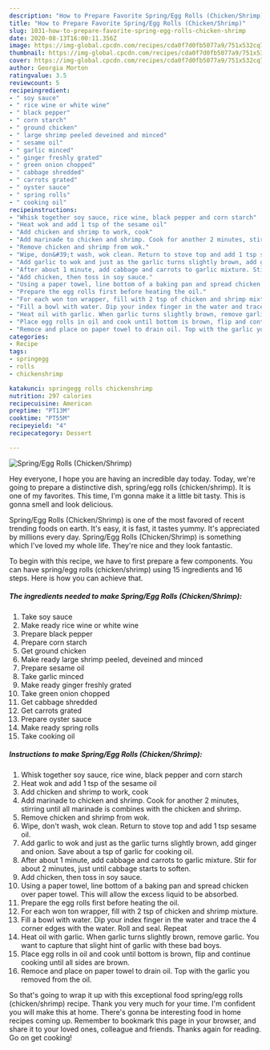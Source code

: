 ```yaml
---
description: "How to Prepare Favorite Spring/Egg Rolls (Chicken/Shrimp)"
title: "How to Prepare Favorite Spring/Egg Rolls (Chicken/Shrimp)"
slug: 1031-how-to-prepare-favorite-spring-egg-rolls-chicken-shrimp
date: 2020-08-13T16:00:11.356Z
image: https://img-global.cpcdn.com/recipes/cda0f7d0fb5077a9/751x532cq70/springegg-rolls-chickenshrimp-recipe-main-photo.jpg
thumbnail: https://img-global.cpcdn.com/recipes/cda0f7d0fb5077a9/751x532cq70/springegg-rolls-chickenshrimp-recipe-main-photo.jpg
cover: https://img-global.cpcdn.com/recipes/cda0f7d0fb5077a9/751x532cq70/springegg-rolls-chickenshrimp-recipe-main-photo.jpg
author: Georgia Morton
ratingvalue: 3.5
reviewcount: 5
recipeingredient:
- " soy sauce"
- " rice wine or white wine"
- " black pepper"
- " corn starch"
- " ground chicken"
- " large shrimp peeled deveined and minced"
- " sesame oil"
- " garlic minced"
- " ginger freshly grated"
- " green onion chopped"
- " cabbage shredded"
- " carrots grated"
- " oyster sauce"
- " spring rolls"
- " cooking oil"
recipeinstructions:
- "Whisk together soy sauce, rice wine, black pepper and corn starch"
- "Heat wok and add 1 tsp of the sesame oil"
- "Add chicken and shrimp to work, cook"
- "Add marinade to chicken and shrimp. Cook for another 2 minutes, stirring until all marinade is combines with the chicken and shrimp."
- "Remove chicken and shrimp from wok."
- "Wipe, don&#39;t wash, wok clean. Return to stove top and add 1 tsp sesame oil."
- "Add garlic to wok and just as the garlic turns slightly brown, add ginger and onion. Save about a tsp of garlic for cooking oil."
- "After about 1 minute, add cabbage and carrots to garlic mixture. Stir for about 2 minutes, just until cabbage starts to soften."
- "Add chicken, then toss in soy sauce."
- "Using a paper towel, line bottom of a baking pan and spread chicken over paper towel. This will allow the excess liquid to be absorbed."
- "Prepare the egg rolls first before heating the oil."
- "For each won ton wrapper, fill with 2 tsp of chicken and shrimp mixture."
- "Fill a bowl with water. Dip your index finger in the water and trace the 4 corner edges with the water. Roll and seal. Repeat"
- "Heat oil with garlic. When garlic turns slightly brown, remove garlic. You want to capture that slight hint of garlic with these bad boys."
- "Place egg rolls in oil and cook until bottom is brown, flip and continue cooking until all sides are brown."
- "Remoce and place on paper towel to drain oil. Top with the garlic you removed from the oil."
categories:
- Recipe
tags:
- springegg
- rolls
- chickenshrimp

katakunci: springegg rolls chickenshrimp 
nutrition: 297 calories
recipecuisine: American
preptime: "PT13M"
cooktime: "PT55M"
recipeyield: "4"
recipecategory: Dessert

---
```



![Spring/Egg Rolls (Chicken/Shrimp)](https://img-global.cpcdn.com/recipes/cda0f7d0fb5077a9/751x532cq70/springegg-rolls-chickenshrimp-recipe-main-photo.jpg)

Hey everyone, I hope you are having an incredible day today. Today, we're going to prepare a distinctive dish, spring/egg rolls (chicken/shrimp). It is one of my favorites. This time, I'm gonna make it a little bit tasty. This is gonna smell and look delicious.



Spring/Egg Rolls (Chicken/Shrimp) is one of the most favored of recent trending foods on earth. It's easy, it is fast, it tastes yummy. It's appreciated by millions every day. Spring/Egg Rolls (Chicken/Shrimp) is something which I've loved my whole life. They're nice and they look fantastic.


To begin with this recipe, we have to first prepare a few components. You can have spring/egg rolls (chicken/shrimp) using 15 ingredients and 16 steps. Here is how you can achieve that.

<!--inarticleads1-->

##### The ingredients needed to make Spring/Egg Rolls (Chicken/Shrimp):

1. Take  soy sauce
1. Make ready  rice wine or white wine
1. Prepare  black pepper
1. Prepare  corn starch
1. Get  ground chicken
1. Make ready  large shrimp peeled, deveined and minced
1. Prepare  sesame oil
1. Take  garlic minced
1. Make ready  ginger freshly grated
1. Take  green onion chopped
1. Get  cabbage shredded
1. Get  carrots grated
1. Prepare  oyster sauce
1. Make ready  spring rolls
1. Take  cooking oil




<!--inarticleads2-->

##### Instructions to make Spring/Egg Rolls (Chicken/Shrimp):

1. Whisk together soy sauce, rice wine, black pepper and corn starch
1. Heat wok and add 1 tsp of the sesame oil
1. Add chicken and shrimp to work, cook
1. Add marinade to chicken and shrimp. Cook for another 2 minutes, stirring until all marinade is combines with the chicken and shrimp.
1. Remove chicken and shrimp from wok.
1. Wipe, don&#39;t wash, wok clean. Return to stove top and add 1 tsp sesame oil.
1. Add garlic to wok and just as the garlic turns slightly brown, add ginger and onion. Save about a tsp of garlic for cooking oil.
1. After about 1 minute, add cabbage and carrots to garlic mixture. Stir for about 2 minutes, just until cabbage starts to soften.
1. Add chicken, then toss in soy sauce.
1. Using a paper towel, line bottom of a baking pan and spread chicken over paper towel. This will allow the excess liquid to be absorbed.
1. Prepare the egg rolls first before heating the oil.
1. For each won ton wrapper, fill with 2 tsp of chicken and shrimp mixture.
1. Fill a bowl with water. Dip your index finger in the water and trace the 4 corner edges with the water. Roll and seal. Repeat
1. Heat oil with garlic. When garlic turns slightly brown, remove garlic. You want to capture that slight hint of garlic with these bad boys.
1. Place egg rolls in oil and cook until bottom is brown, flip and continue cooking until all sides are brown.
1. Remoce and place on paper towel to drain oil. Top with the garlic you removed from the oil.




So that's going to wrap it up with this exceptional food spring/egg rolls (chicken/shrimp) recipe. Thank you very much for your time. I'm confident you will make this at home. There's gonna be interesting food in home recipes coming up. Remember to bookmark this page in your browser, and share it to your loved ones, colleague and friends. Thanks again for reading. Go on get cooking!
